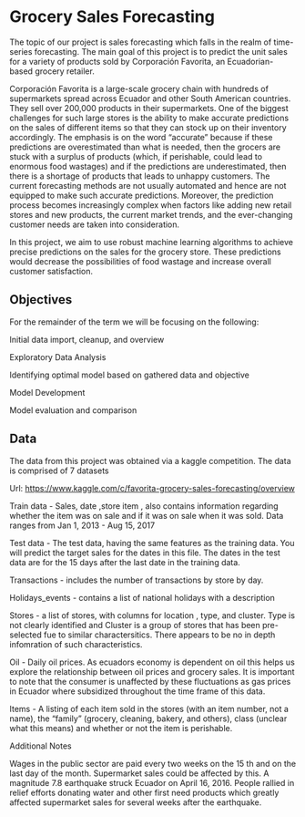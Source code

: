 # Grocery Sales Forecasting

The topic of our project is sales forecasting which falls in the realm of time-series forecasting. The main goal of this project is to predict the unit sales for a variety of products sold by Corporación Favorita, an Ecuadorian-based grocery retailer.  

Corporación Favorita is a large-scale grocery chain with hundreds of supermarkets spread across Ecuador and other South American countries. They sell over 200,000 products in their supermarkets. One of the biggest challenges for such large stores is the ability to make accurate predictions on the sales of different items so that they can stock up on their inventory accordingly. The emphasis is on the word “accurate” because if these predictions are overestimated than what is needed, then the grocers are stuck with a surplus of products (which, if perishable, could lead to enormous food wastages) and if the predictions are underestimated, then there is a shortage of products that leads to unhappy customers. The current forecasting methods are not usually automated and hence are not equipped to make such accurate predictions. Moreover, the prediction process becomes increasingly complex when factors like adding new retail stores and new products, the current market trends, and the ever-changing customer needs are taken into consideration.  

In this project, we aim to use robust machine learning algorithms to achieve precise predictions on the sales for the grocery store. These predictions would decrease the possibilities of food wastage and increase overall customer satisfaction.


## Objectives 

For the remainder of the term we will be focusing on the following: 

Initial data import, cleanup, and overview

Exploratory Data Analysis 

Identifying optimal model based on gathered data and objective 

Model Development

Model evaluation and comparison


## Data 

The data from this project was obtained via a kaggle competition. The data is comprised of 7 datasets

Url: https://www.kaggle.com/c/favorita-grocery-sales-forecasting/overview

Train data - Sales, date ,store item , also contains information regarding whether the item was on sale and if it was on sale when it was sold. Data ranges from Jan 1, 2013 - Aug 15, 2017


Test data - The test data, having the same features as the training data. You will predict the target sales for the dates in this file.
The dates in the test data are for the 15 days after the last date in the training data.


Transactions - includes the number of transactions by store by day. 

Holidays_events -  contains a list of national holidays with a description

Stores -  a list of stores, with columns for location , type, and cluster. Type is not clearly identified and Cluster is a group of stores that has been pre-selected fue to similar charactersitics. There appears to be no in depth infomration of such characteristics. 


Oil - Daily oil prices. As ecuadors economy is dependent on oil this helps us explore the relationship between oil prices and grocery sales. It is important to note that the consumer is unaffected by these fluctuations as gas prices in Ecuador where subsidized throughout the time frame of this data. 

Items - A listing of each item sold in the stores (with an item number, not a name), the “family” (grocery, cleaning, bakery, and others), class (unclear what this means) and whether or not the item is perishable.


Additional Notes

Wages in the public sector are paid every two weeks on the 15 th and on the last day of the month. Supermarket sales could be affected by this.
A magnitude 7.8 earthquake struck Ecuador on April 16, 2016. People rallied in relief efforts donating water and other first need products which greatly affected supermarket sales for several weeks after the earthquake.

